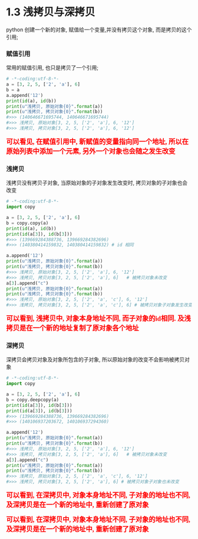 # 1.3 浅拷贝与深拷贝

python 创建一个新的对象, 赋值给一个变量,并没有拷贝这个对象, 而是拷贝的这个引用;

### 赋值引用
常用的赋值引用, 也只是拷贝了一个引用;
```python
# -*-coding:utf-8-*-
a = [3, 2, 5, ['2', 'a'], 6]
b = a
a.append('12')
print(id(a), id(b))
print(u"浅拷贝, 原始对象{0}".format(a))
print(u"浅拷贝, 拷贝对象{0}".format(b))
#>>> (140646671695744, 140646671695744)
#>>> 浅拷贝, 原始对象[3, 2, 5, ['2', 'a'], 6, '12']
#>>> 浅拷贝, 拷贝对象[3, 2, 5, ['2', 'a'], 6, '12']
```
<font face="楷体" color=red size=4>**可以看见, 在赋值引用中, 新赋值的变量指向同一个地址,
所以在原始列表中添加一个元素, 另外一个对象也会随之发生改变**</font>

### 浅拷贝
浅拷贝没有拷贝子对象, 当原始对象的子对象发生改变时, 拷贝对象的子对象也会改变
```python
# -*-coding:utf-8-*-
import copy

a = [3, 2, 5, ['2', 'a'], 6]
b = copy.copy(a)
print(id(a), id(b))
print(id(a[3]), id(b[3]))
#>>> (139669284388736, 139669284382696)
#>>> (140380414159832, 140380414159832) # id 相同

a.append('12')
print(u"浅拷贝, 原始对象{0}".format(a))
print(u"浅拷贝, 拷贝对象{0}".format(b))
#>>> 浅拷贝, 原始对象[3, 2, 5, ['2', 'a'], 6, '12']
#>>> 浅拷贝, 拷贝对象[3, 2, 5, ['2', 'a'], 6]   # 被拷贝对象未改变
a[3].append("c")
print(u"浅拷贝, 原始对象{0}".format(a))
print(u"浅拷贝, 拷贝对象{0}".format(b))
#>>> 浅拷贝, 原始对象[3, 2, 5, ['2', 'a', 'c'], 6, '12']
#>>> 浅拷贝, 拷贝对象[3, 2, 5, ['2', 'a', 'c'], 6] # 被拷贝对象子对象发生改变

```
<font face="楷体" color=red size=4>**可以看到, 浅拷贝中, 对象本身地址不同, 而子对象的id相同. 
及浅拷贝是在一个新的地址复制了原对象各个地址**</font>

### 深拷贝
深拷贝会拷贝对象及对象所包含的子对象, 所以原始对象的改变不会影响被拷贝对象
```python
# -*-coding:utf-8-*-
import copy

a = [3, 2, 5, ['2', 'a'], 6]
b = copy.deepcopy(a)
print(id(a[3]), id(b[3]))
print(id(a[3]), id(b[3]))
#>>> (139669284388736, 139669284382696) 
#>>> (140106937203672, 140106937294360)

a.append('12')
print(u"浅拷贝, 原始对象{0}".format(a))
print(u"浅拷贝, 拷贝对象{0}".format(b))
#>>> 浅拷贝, 原始对象[3, 2, 5, ['2', 'a'], 6, '12']
#>>> 浅拷贝, 拷贝对象[3, 2, 5, ['2', 'a'], 6]   # 被拷贝对象未改变
a[3].append("c")
print(u"浅拷贝, 原始对象{0}".format(a))
print(u"浅拷贝, 拷贝对象{0}".format(b))
#>>> 浅拷贝, 原始对象[3, 2, 5, ['2', 'a', 'c'], 6, '12']
#>>> 浅拷贝, 拷贝对象[3, 2, 5, ['2', 'a'], 6] # 被拷贝对象子对象也未改变
```

<font face="楷体" color=red size=4>**可以看到, 在深拷贝中, 对象本身地址不同, 子对象的地址也不同, 
及深拷贝是在一个新的地址中, 重新创建了原对象**</font>

<font face="隶书" color=red size=4>**可以看到, 在深拷贝中, 对象本身地址不同, 子对象的地址也不同, 
及深拷贝是在一个新的地址中, 重新创建了原对象**</font>
